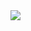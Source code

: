 <img src="https://capsule-render.vercel.app/api?type=waving&color=auto&height=200&section=header&text=Jimin'sGithub&fontSize=90" />
